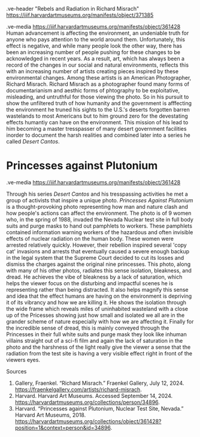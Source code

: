 .ve-header "Rebels and Radiation in Richard Misrach" https://iiif.harvardartmuseums.org/manifests/object/371385

.ve-media https://iiif.harvardartmuseums.org/manifests/object/361428
Human advancement is affecting the environment, an undeniable truth for anyone who pays attention to the world around them. Unfortunately, this effect is negative, and while many people look the other way, there has been an increasing number of people pushing for these changes to be acknowledged in recent years. As a result, art, which has always been a record of the changes in our social and natural environments, reflects this with an increasing number of artists creating pieces inspired by these environmental changes. Among these artists is an American Photographer, Richard Misrach. Richard Misrach as a photographer found many forms of documentarianism and aesthic forms of phtography to be exploitative, misleading, and untruthful for those viewing the photo. So in his pursuit to show the unfiltered truth of how humanity and the government is afffecting the environment he truned his sights to the U.S.'s deserts forgotten barren wastelands to most Americans but to him ground zero for the devestating effects humantiy can have on the environment. This mission of his lead to him becoming a master tresspasser of many desert government facilities inorder to document the harsh realities and combined later into a series he called *Desert Cantos*.
    
# Princesses against Plutonium
.ve-media https://iiif.harvardartmuseums.org/manifests/object/361428

Through his series *Desert Cantos* and his tresspassing activities he met a group of activists that inspire a unique photo. *Princesses Against Plutonium* is a thought-provoking photo representing how man and nature clash and how people's actions can affect the environment. The photo is of 9 women who, in the spring of 1988, invaded the Nevada Nuclear test site in full body suits and purge masks to hand out pamphlets to workers. These pamphlets contained information warning workers of the hazardous and often invisible effects of nuclear radiation on the human body. These women were arrested relatively quickly. However, their rebellion inspired several 'copy cat' invasions and arrests that eventually caused a severe enough backup in the legal system that the Supreme Court decided to cut its losses and dismiss the charges against the original nine princesses. This photo, along with many of his other photos, radiates this sense isolation, bleakness, and dread. He achieves the vibe of bleakness by a lack of saturation, which helps the viewer focus on the disturbing and impactful scenes he is representing rather than being distracted. It also helps magnify this sense and idea that the effect humans are having on the environment is depriving it of its vibrancy and how we are killing it. He shows the isolation through the wide frame which reveals miles of uninhabited wasteland with a close up of the Pricesses showing just how small and isolated we all are in the grander scheme of nature especially with how we are affecting it. Finally for the incredible sense of dread, this is mainly conveyed through the Princesses in their full white suits and purge mask they look like inhuman villains straight out of a sci-fi film and again the lack of saturation in the photo and the harshness of the light really give the viewer a sense that the radiation from the test site is having a very visible effect right in front of the viewers eyes.




Sources
1. Gallery, Fraenkel. “Richard Misrach.” Fraenkel Gallery, July 12, 2024. https://fraenkelgallery.com/artists/richard-misrach. 
2. Harvard. Harvard Art Museums. Accessed September 14, 2024. https://harvardartmuseums.org/collections/person/34896. 
3. Harvard. “Princesses against Plutonium, Nuclear Test Site, Nevada.” Harvard Art Museums, 2018. https://harvardartmuseums.org/collections/object/361428?position=1&context=person&id=34896. 